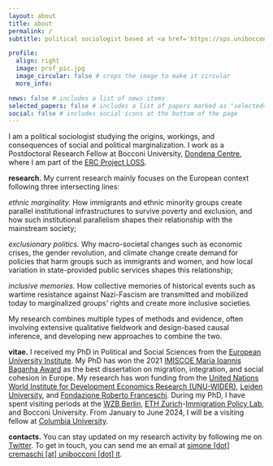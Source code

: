```yaml
---
layout: about
title: about
permalink: /
subtitle: political sociologist based at <a href='https://sps.unibocconi.eu/'>Bocconi University</a>

profile:
  align: right
  image: prof_pic.jpg
  image_circular: false # crops the image to make it circular
  more_info: 

news: false # includes a list of news items
selected_papers: false # includes a list of papers marked as "selected={true}"
social: false # includes social icons at the bottom of the page
---
```


I am a political sociologist studying the origins, workings, and consequences of social and political marginalization. I work as a Postdoctoral Research Fellow at Bocconi University, [Dondena Centre](https://dondena.unibocconi.eu/research-areas/politics-and-institutions-unit), where I am part of the [ERC Project LOSS](https://dondena.unibocconi.eu/research-projects/loss). 

**research.** My current research mainly focuses on the European context following three intersecting lines:

*ethnic marginality.* How immigrants and ethnic minority groups create parallel institutional infrastructures to survive poverty and exclusion, and how such institutional parallelism shapes their relationship with the mainstream society;

*exclusionary politics.* Why macro-societal changes such as economic crises, the gender revolution, and climate change create demand for policies that harm groups such as immigrants and women, and how local variation in state-provided public services shapes this relationship;

*inclusive memories.* How collective memories of historical events such as wartime resistance against Nazi-Fascism are transmitted and mobilized today to marginalized groups' rights and create more inclusive societies.

My research combines multiple types of methods and evidence, often involving extensive qualitative fieldwork and design-based causal inference, and developing new approaches to combine the two.

**vitae.** I received my PhD in Political and Social Sciences from the [European University Institute](https://www.eui.eu/en/academic-units/political-and-social-sciences). My PhD has won the 2021 [IMISCOE Maria Ioannis Baganha Award](https://www.imiscoe.org/news-and-blog/news/network-news/1345-maria-baganha-award-winner-2021-simone-cremaschi) as the best dissertation on migration, integration, and social cohesion in Europe. My research has won funding from the [United Nations World Institute for Development Economics Research (UNU-WIDER)](https://www.wider.unu.edu/project/institutional-legacies-violent-conflict), [Leiden University](https://www.universiteitleiden.nl/), and [Fondazione Roberto Franceschi](https://www.fondfranceschi.it/). During my PhD, I have spent visiting periods at the [WZB Berlin](https://wzb.eu/en), [ETH Zurich](https://ethz.ch/de.html)-[Immigration Policy Lab](https://immigrationlab.org/), and Bocconi University. From January to June 2024, I will be a visiting fellow at [Columbia University](https://sociology.columbia.edu/).

**contacts.** You can stay updated on my research activity by following me on [Twitter](https://twitter.com/s_cremaschi). To get in touch, you can send me an email at [simone [dot] cremaschi [at] unibocconi [dot] it](simone.cremaschi@unibocconi.it).